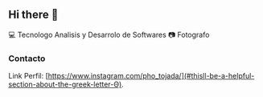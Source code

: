 ## Hi there 👋

:computer: Tecnologo Analisis y Desarrolo de Softwares
:camera: Fotografo

### Contacto
Link Perfil: [https://www.instagram.com/pho_tojada/](#thisll-be-a-helpful-section-about-the-greek-letter-Θ).